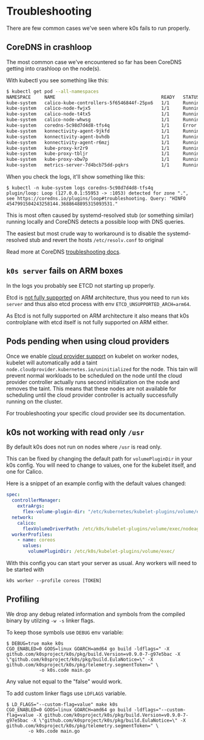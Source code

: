 # Troubleshooting

There are few common cases we've seen where k0s fails to run properly. 

## CoreDNS in crashloop

The most common case we've encountered so far has been CoreDNS getting into crashloop on the node(s).

With kubectl you see something like this:
```sh
$ kubectl get pod --all-namespaces
NAMESPACE     NAME                                       READY   STATUS    RESTARTS   AGE
kube-system   calico-kube-controllers-5f6546844f-25px6   1/1     Running   0          167m
kube-system   calico-node-fwjx5                          1/1     Running   0          164m
kube-system   calico-node-t4tx5                          1/1     Running   0          164m
kube-system   calico-node-whwsg                          1/1     Running   0          164m
kube-system   coredns-5c98d7d4d8-tfs4q                   1/1     Error     17         167m
kube-system   konnectivity-agent-9jkfd                   1/1     Running   0          164m
kube-system   konnectivity-agent-bvhdb                   1/1     Running   0          164m
kube-system   konnectivity-agent-r6mzj                   1/1     Running   0          164m
kube-system   kube-proxy-kr2r9                           1/1     Running   0          164m
kube-system   kube-proxy-tbljr                           1/1     Running   0          164m
kube-system   kube-proxy-xbw7p                           1/1     Running   0          164m
kube-system   metrics-server-7d4bcb75dd-pqkrs            1/1     Running   0          167m
```

When you check the logs, it'll show something like this:
```
$ kubectl -n kube-system logs coredns-5c98d7d4d8-tfs4q
plugin/loop: Loop (127.0.0.1:55953 -> :1053) detected for zone ".", see https://coredns.io/plugins/loop#troubleshooting. Query: "HINFO 4547991504243258144.3688648895315093531."
```

This is most often caused by systemd-resolved stub (or something similar) running locally and CoreDNS detects a possible loop with DNS queries.

The easiest but most crude way to workaround is to disable the systemd-resolved stub and revert the hosts `/etc/resolv.conf` to original

Read more at CoreDNS [troubleshooting docs](https://coredns.io/plugins/loop/#troubleshooting-loops-in-kubernetes-clusters).

## `k0s server` fails on ARM boxes

In the logs you probably see ETCD not starting up properly.

Etcd is [not fully supported](https://github.com/etcd-io/etcd/blob/master/Documentation/op-guide/supported-platform.md#current-support) on ARM architecture, thus you need to run `k0s server` and thus also etcd process with env `ETCD_UNSUPPORTED_ARCH=arm64`.

As Etcd is not fully supported on ARM architecture it also means that k0s controlplane with etcd itself is not fully supported on ARM either.


## Pods pending when using cloud providers

Once we enable [cloud provider support](cloud-providers.md) on kubelet on worker nodes, kubelet will automatically add a taint `node.cloudprovider.kubernetes.io/uninitialized` for the node. This tain will prevent normal workloads to be scheduled on the node until the cloud provider controller actually runs second initialization on the node and removes the taint. This means that these nodes are not available for scheduling until the cloud provider controller is actually successfully running on the cluster.

For troubleshooting your specific cloud provider see its documentation.

## k0s not working with read only `/usr`

By default k0s does not run on nodes where `/usr` is read only.

This can be fixed by changing the default path for `volumePluginDir` in your k0s config. You will need to change to values, one for the kubelet itself, and one for Calico.

Here is a snippet of an example config with the default values changed:

```yaml
spec:
  controllerManager:
    extraArgs:
      flex-volume-plugin-dir: "/etc/kubernetes/kubelet-plugins/volume/exec"
  network:
    calico:
      flexVolumeDriverPath: /etc/k0s/kubelet-plugins/volume/exec/nodeagent~uds
  workerProfiles:
    - name: coreos
      values:
        volumePluginDir: /etc/k0s/kubelet-plugins/volume/exec/
```

With this config you can start your server as usual. Any workers will need to be started with

`k0s worker --profile coreos [TOKEN]`


## Profiling

We drop any debug related information and symbols from the compiled binary by utilzing `-w -s` linker flags.

To keep those symbols use `DEBUG` env variable:

```
$ DEBUG=true make k0s
CGO_ENABLED=0 GOOS=linux GOARCH=amd64 go build -ldflags=" -X github.com/k0sproject/k0s/pkg/build.Version=v0.9.0-7-g97e5bac -X \"github.com/k0sproject/k0s/pkg/build.EulaNotice=\" -X github.com/k0sproject/k0s/pkg/telemetry.segmentToken=" \
		    -o k0s.code main.go
``` 

Any value not equal to the "false" would work.

To add custom linker flags use `LDFLAGS` variable.

```
$ LD_FLAGS="--custom-flag=value" make k0s
CGO_ENABLED=0 GOOS=linux GOARCH=amd64 go build -ldflags="--custom-flag=value -X github.com/k0sproject/k0s/pkg/build.Version=v0.9.0-7-g97e5bac -X \"github.com/k0sproject/k0s/pkg/build.EulaNotice=\" -X github.com/k0sproject/k0s/pkg/telemetry.segmentToken=" \
        -o k0s.code main.go
```